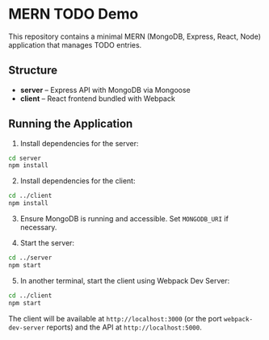 # MERN TODO Demo

This repository contains a minimal MERN (MongoDB, Express, React, Node) application that manages TODO entries.

## Structure

- **server** – Express API with MongoDB via Mongoose
- **client** – React frontend bundled with Webpack

## Running the Application

1. Install dependencies for the server:

```bash
cd server
npm install
```

2. Install dependencies for the client:

```bash
cd ../client
npm install
```

3. Ensure MongoDB is running and accessible. Set `MONGODB_URI` if necessary.

4. Start the server:

```bash
cd ../server
npm start
```

5. In another terminal, start the client using Webpack Dev Server:

```bash
cd ../client
npm start
```

The client will be available at `http://localhost:3000` (or the port `webpack-dev-server` reports) and the API at `http://localhost:5000`.
